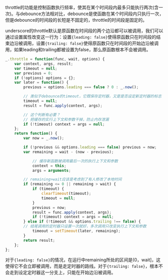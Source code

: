 throttle的功能是控制函数执行频率，使其在某个时间段内最多只能执行两次(含一次)。与debounce方法相对比，debounce是使函数在某个时间段内只执行一次，但是debounce的时间段的长短是不固定的，throttle的时间段是固定的。

underscore的throttle默认是原函数在时间段的两个边沿都可以被调用，我们可以通过设置属性改变这一行为：设置```{leading: false}```使得原函数只在时间段的结束边沿被调用，设置```{trailing: false}```使得原函数只在时间段的开始边沿被调用，如果leading和trailing都被设置为false，那么原函数根本不会被调用。

```javascript
_.throttle = function(func, wait, options) {
    var context, args, result;
    var timeout = null;
    var previous = 0;
    if (!options) options = {};
    var later = function() {
        previous = options.leading === false ? 0 : _.now();

        // 类似于debounce的timeout，它既保存定时器，又是是否设定新定时器的标志
        timeout = null;
        result = func.apply(context, args);

        // 这个判断有必要？
        // 把缓存的实行上下文和参数干掉，防止内存泄漏
        if (!timeout) context = args = null;
    };
    return function() {
        var now = _.now();

        if (!previous && options.leading === false) previous = now;
        var remaining = wait - (now - previous);

            // 缓存新函数被调用最后一次的执行上下文和参数
            context = this;
            args = arguments;

        // remaining>wait应该是考虑到了有人修改了本地时间
        if (remaining <= 0 || remaining > wait) {
            if (timeout) {
                clearTimeout(timeout);
                timeout = null;
            }
            previous = now;
            result = func.apply(context, args);
            if (!timeout) context = args = null;
        } else if (!timeout && options.trailing !== false) {
        // 结尾调用的定时器只设置一次就好，多次调用只改变执行上下文和参数
            timeout = setTimeout(later, remaining);
        }
        return result;
    };
};
```

对于```{leading: false}```的情况，在运行中remaining所处的区间是(0，wait]，这使得它不会立即被调用，而是走定时器的路线。对于```{trailing: false}```，根本不会走到设定定时器这一分支上，只能在开始边沿被调用。